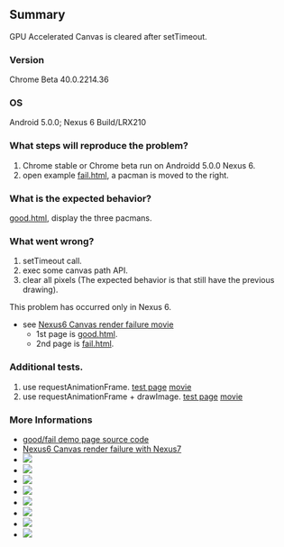 ## Summary

GPU Accelerated Canvas is cleared after setTimeout.

### Version

Chrome Beta 40.0.2214.36

### OS
Android 5.0.0; Nexus 6 Build/LRX210

### What steps will reproduce the problem?

1. Chrome stable or Chrome beta run on Androidd 5.0.0 Nexus 6.
2. open example [fail.html](./fail.html), a pacman is moved to the right.

### What is the expected behavior?

[good.html](./good.html), display the three pacmans.

### What went wrong?

1. setTimeout call.
2. exec some canvas path API.
3. clear all pixels (The expected behavior is that still have the previous drawing).

This problem has occurred only in Nexus 6.

- see [Nexus6 Canvas render failure movie](https://www.youtube.com/watch?v=pAMTDuwOuP0)
    - 1st page is [good.html](./good.html).
    - 2nd page is [fail.html](./fail.html).

### Additional tests.

1. use requestAnimationFrame. [test page](./fail.raf.html) [movie](http://youtu.be/Yhbw8J31wyg)
2. use requestAnimationFrame + drawImage. [test page](fail.raf.image.html) [movie](http://youtu.be/d162FZfETR4)

### More Informations

- [good/fail demo page source code](https://gist.github.com/uupaa/bfd9b3d64e9719e7a9dc)
- [Nexus6 Canvas render failure with Nexus7](http://youtu.be/eVK5WUI8Gnk)
- ![](./assets/gpu0.png)
- ![](./assets/gpu1.png)
- ![](./assets/gpu2.png)
- ![](./assets/gpu3.png)
- ![](./assets/gpu4.png)
- ![](./assets/gpu5.png)
- ![](./assets/gpu6.png)
- ![](./assets/gpu7.png)

